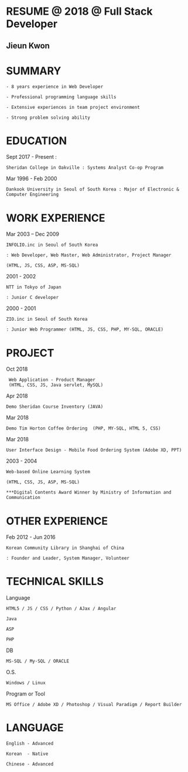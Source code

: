 
# RESUME @ 2018 @ Full Stack Developer


 Jieun Kwon
---------------


# SUMMARY


    - 8 years experience in Web Developer 

    - Professional programming language skills
    
    - Extensive experiences in team project environment 
    
    - Strong problem solving ability



# EDUCATION



Sept 2017 - Present	: 

    Sheridan College in Oakville : Systems Analyst Co-op Program
    
Mar 1996 - Feb 2000	

    Dankook University in Seoul of South Korea : Major of Electronic & Computer Engineering    
    


# WORK EXPERIENCE                 



Mar 2003 – Dec 2009	

    INFOLIO.inc in Seoul of South Korea
    
    : Web Developer, Web Master, Web Administrator, Project Manager
    
    (HTML, JS, CSS, ASP, MS-SQL) 
    
2001 - 2002	

    NTT in Tokyo of Japan
    
    : Junior C developer
    
2000 - 2001	

    ZIO.inc in Seoul of South Korea
    
    : Junior Web Programmer (HTML, JS, CSS, PHP, MY-SQL, ORACLE) 
    


# PROJECT

Oct 2018

     Web Application - Product Manager
     (HTML, CSS, JS, Java servlet, MySQL)

Apr 2018	

    Demo Sheridan Course Inventory (JAVA) 
    
Mar 2018	

    Demo Tim Horton Coffee Ordering  (PHP, MY-SQL, HTML 5, CSS)
    
Mar 2018	

    User Interface Design - Mobile Food Ordering System (Adobe XD, PPT) 
    
2003 - 2004	

    Web-based Online Learning System
    
    (HTML, CSS, JS, ASP, MS-SQL)
    
    ***Digital Contents Award Winner by Ministry of Information and Communication 



# OTHER EXPERIENCE



Feb 2012 - Jun 2016

    Korean Community Library in Shanghai of China 
    
    : Founder and Leader, System Manager, Volunteer 
    


# TECHNICAL SKILLS


Language 
    
    HTML5 / JS / CSS / Python / AJax / Angular

    Java

    ASP

    PHP

DB 

    MS-SQL / My-SQL / ORACLE

O.S. 
    
    Windows / Linux 


Program or Tool

    MS Office / Adobe XD / Photoshop / Visual Paradigm / Report Builder


# LANGUAGE


    English - Advanced

    Korean  - Native

    Chinese - Advanced


